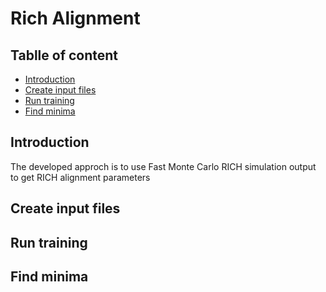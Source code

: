 # Rich Alignment

## Tablle of content
 - [Introduction](#Introduction)
 - [Create input files](#Create-input-files)
 - [Run training](#Run-training)
 - [Find minima](#Find-minima)

## Introduction

The developed approch is to use Fast Monte Carlo RICH simulation output to get RICH alignment parameters

## Create input files

## Run training

## Find minima


